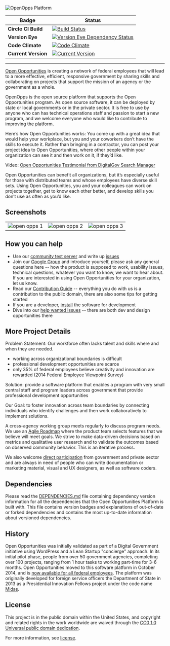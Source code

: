 ![OpenOpps Platform](assets/images/logo.png)

Badge | Status
--- | ---
**Circle CI Build** | [![Build Status](https://circleci.com/gh/openopps/openopps-platform.svg?style=shield&circle-token=fc05032b464335e120cd4133f124a3b694bc5d2b)](https://circleci.com/gh/openopps/openopps-platform)
**Version Eye** | [![Version Eye Dependency Status](https://www.versioneye.com/user/projects/5a3048e20fb24f72181f483a/badge.svg?style=flat-square)](https://www.versioneye.com/user/projects/5a3048e20fb24f72181f483a#tab-dependencies)
**Code Climate** | [![Code Climate](https://codeclimate.com/github/openopps/openopps-platform/badges/gpa.svg)](https://codeclimate.com/github/openopps/openopps-platform)
**Current Version** | [![Current Version](https://img.shields.io/badge/release-v4.5.10-0e5487.svg)](https://github.com/openopps/openopps-platform/releases)

---

[Open Opportunities](http://www.digitalgov.gov/join-digitalgov/open-opportunities-in-digitalgov/) is creating a network of federal employees that will lead to a more effective, efficient, responsive government by sharing skills and collaborating on projects that support the mission of an agency or the government as a whole.

OpenOpps is the open source platform that supports the Open Opportunities program.  As open source software, it can be deployed by state or local governments or in the private sector.  It is free to use by anyone who can has technical operations staff and passion to start a new program, and we welcome everyone who would like to contribute to improving the platform.

Here’s how Open Opportunities works: You come up with a great idea that would help your workplace, but you and your coworkers don’t have the skills to execute it. Rather than bringing in a contractor, you can post your project idea to Open Opportunities, where other people within your organization can see it and then work on it, if they’d like.

Video: [Open Opportunities Testimonial from DigitalGov Search Manager](https://www.youtube.com/watch?v=2FelzCR7pLk&feature=youtu.be)

Open Opportunities can benefit all organizations, but it’s especially useful for those with distributed teams and whose employees have diverse skill sets.  Using Open Opportunities, you and your colleagues can work on projects together, get to know each other better, and develop skills you don’t use as often as you’d like.

## Screenshots

<table>
    <tr>
        <td>
            <img alt="open opps 1" src="docs/screenshots/open-opps-01.png">
        </td>
        <td>
            <img alt="open opps 2" src="docs/screenshots/open-opps-02.png">
        </td>
        <td>
            <img alt="open opps 3" src="docs/screenshots/open-opps-03.png">
        </td>
    </tr>
</table>

## How you can help

* Use our [community test server](https://openopps-staging.app.cloud.gov) and write up [issues](https://github.com/openopps/openopps-platform/issues)
* Join our [Google Group](https://groups.google.com/forum/#!forum/openopps-platform) and introduce yourself, please ask any general questions here -- how the product is supposed to work, usability issues, technical questions, whatever you want to know, we want to hear about.  If you are interested in using Open Opportunities for your organization, let us know.
* Read our [Contribution Guide][contributing] -- everything you do with us is a contribution to the public domain, there are also some tips for getting started
* If you are a developer, [install](INSTALL.md) the software for development
* Dive into our [help wanted issues](https://github.com/openopps/openopps-platform/labels/help%20wanted) -- there are both dev and design opportunities there

## More Project Details

Problem Statement: Our workforce often lacks talent and skills where and when they are needed.

- working across organizational boundaries is difficult
- professional development opportunities are scarce
- only 35% of federal employees believe creativity and innovation are rewarded (2014 Federal Employee Viewpoint Survey)

Solution: provide a software platform that enables a program with very small central staff and program leaders across government that provide professional development opportunities

Our Goal: to foster innovation across team boundaries by connecting individuals who identify challenges and then work collaboratively to implement solutions.

A cross-agency working group meets regularly to discuss program needs.
We use an [Agile Roadmap](https://github.com/18F/openopps-platform/wiki/Roadmap) where the product team selects features that we believe will meet goals.  We strive to make data-driven decisions based on metrics and qualitative user research and to validate the outcomes based on observed community behavior.  This is an iterative process.

We also welcome [direct participation][contributing] from government and private sector and are always in need of people who can write documentation or marketing material, visual and UX designers, as well as software coders.

## Dependencies

Please read the [DEPENDENCIES.md](DEPENDENCIES.md) file containing dependency version
information for all the dependencies that the Open Opportunities Platform is
built with.  This file contains version badges and explanations of out-of-date
or forked dependencies and contains the most up-to-date information about
versioned dependencies.

## History

Open Opportunities was initially validated as part of a Digital Government initiative using WordPress and a Lean Startup "concierge" approach. In its initial pilot phase, people from over 50 government agencies, completing over 100 projects, ranging from 1 hour tasks to working part-time for 3-6 months.  Open Opportunities moved to this software platform in October 2014, and is [now available for all federal employees](https://openopps.digitalgov.gov/). The platform was originally developed for foreign service officers the Department of State in 2013 as a Presidential Innovation Fellows project under the code name [Midas](https://18f.gsa.gov/2014/07/16/midas-a-marketplace-for-innovation-in-government/).

## License

This project is in the public domain within the United States, and
copyright and related rights in the work worldwide are waived through
the [CC0 1.0 Universal public domain dedication](https://creativecommons.org/publicdomain/zero/1.0/).

For more information, see [license](LICENSE.md).

[contributing]: CONTRIBUTING.md
